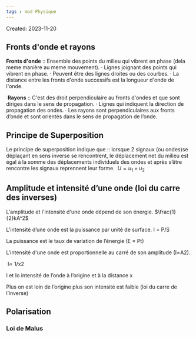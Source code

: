 ```yaml
---
tags : mod Physique
---
```

Created: 2023-11-20

## Fronts d'onde et rayons
**Fronts d'onde** :: Ensemble des points du milieu qui vibrent en phase (dela meme manière au meme mouvement).
· Lignes joignant des points qui vibrent en phase.
· Peuvent être des lignes droites ou des courbes.
· La distance entre les fronts d'onde successifs est la longueur d'onde de l'onde.

 **Rayons** :: C'est des droit perpendiculaire au fronts d'ondes et que sont diriges dans le sens de propagation.
· Lignes qui indiquent la direction de propagation des ondes.
· Les rayons sont perpendiculaires aux fronts d’onde et sont orientés dans le sens de propagation de l’onde.

## Principe de Superposition
Le principe de superposition indique que :: lorsque 2 signaux (ou ondes)se déplaçant en sens inverse se rencontrent, le déplacement net du milieu est égal à la somme des déplacements individuels des ondes et après s’être rencontre les signaux reprennent leur forme.  $U = u_1 + u_2$

## Amplitude et intensité d’une onde (loi du carre des inverses)
L'amplitude et l'intensité d'une onde dépend de son énergie. $\frac{1}{2}kA^2$ 

L’intensité d’une onde est la puissance par unité de surface. I = P/S

La puissance est le taux de variation de l’énergie (E = Pt)

L'intensité d'une onde est proportionnelle au carré de son amplitude (I∝A2).

 I∝ 1/x2

I et Io intensité de l’onde à l’origine et à la distance x

Plus on est loin de l’origine plus son intensité est faible (loi du carre de l’inverse)

## Polarisation

### Loi de Malus